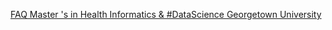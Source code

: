 [FAQ   Master 's in Health Informatics & #DataScience   Georgetown University](https://qi.tc/qi/120878)